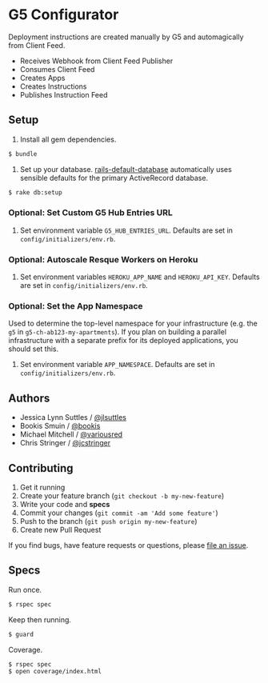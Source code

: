 # G5 Configurator

Deployment instructions are created manually by G5 and automagically from Client Feed.

* Receives Webhook from Client Feed Publisher
* Consumes Client Feed
* Creates Apps
* Creates Instructions
* Publishes Instruction Feed

## Setup

1. Install all gem dependencies.
```bash
$ bundle
```

1. Set up your database.
[rails-default-database](https://github.com/tpope/rails-default-database)
automatically uses sensible defaults for the primary ActiveRecord database.
```bash
$ rake db:setup
```

### Optional: Set Custom G5 Hub Entries URL
1. Set environment variable `G5_HUB_ENTRIES_URL`.
Defaults are set in `config/initializers/env.rb`.

### Optional: Autoscale Resque Workers on Heroku
1. Set environment variables `HEROKU_APP_NAME` and `HEROKU_API_KEY`.
Defaults are set in `config/initializers/env.rb`.

### Optional: Set the App Namespace
Used to determine the top-level namespace for your infrastructure (e.g. the `g5` in `g5-ch-ab123-my-apartments`).  If you plan on building a parallel infrastructure with a separate prefix for its deployed applications, you should set this.

1. Set environment variable `APP_NAMESPACE`.
Defaults are set in `config/initializers/env.rb`.

## Authors

* Jessica Lynn Suttles / [@jlsuttles](https://github.com/jlsuttles)
* Bookis Smuin / [@bookis](https://github.com/bookis)
* Michael Mitchell / [@variousred](https://github.com/variousred)
* Chris Stringer / [@jcstringer](https://github.com/jcstringer)


## Contributing

1. Get it running
1. Create your feature branch (`git checkout -b my-new-feature`)
1. Write your code and **specs**
1. Commit your changes (`git commit -am 'Add some feature'`)
1. Push to the branch (`git push origin my-new-feature`)
1. Create new Pull Request

If you find bugs, have feature requests or questions, please
[file an issue](https://github.com/g5search/g5-configurator/issues).


## Specs

Run once.
```bash
$ rspec spec
```

Keep then running.
```bash
$ guard
```

Coverage.
```bash
$ rspec spec
$ open coverage/index.html
```
